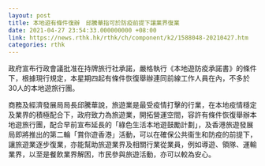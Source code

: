 ```yaml
---
layout: post
title: 本地遊有條件復辦　邱騰華指可於防疫前提下讓業界復業
date: 2021-04-27 23:54:33.000000000 +08:00
link: https://news.rthk.hk/rthk/ch/component/k2/1588048-20210427.htm
categories: rthk
---
```


政府宣布行政會議批准在持牌旅行社承諾，嚴格執行《本地遊防疫承諾書》的條件下，根據現行規定，本星期四起有條件恢復舉辦連同前線工作人員在內，不多於30人的本地遊旅行團。

商務及經濟發展局局長邱騰華說，旅遊業是最受疫情打擊的行業，在本地疫情穩定及業界的積極配合下，政府致力為旅遊業，開拓營運空間，容許有條件恢復舉辦本地遊旅行團，配合早前宣布延長的「綠色生活本地遊鼓勵計劃」，及香港旅遊發展局即將推出的第二輪「賞你遊香港」活動，可以在確保公共衞生和防疫的前提下，讓旅遊業逐步復業，亦能幫助旅遊業界及相關行業從業員，例如導遊、領隊、運輸業界，以至是餐飲業界解困，市民參與旅遊活動，亦可以較為安心。
